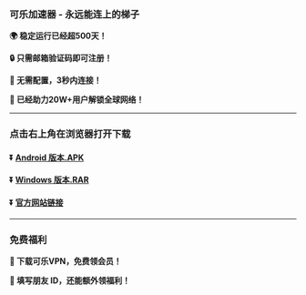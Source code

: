 ### 可乐加速器 - 永远能连上的梯子
**:earth_africa: 稳定运行已经超500天！**

**:lock: 只需邮箱验证码即可注册！**

**:rocket: 无需配置，3秒内连接！**

**:man: 已经助力20W+用户解锁全球网络！**

---
### 点击右上角在浏览器打开下载
#### :arrow_double_down: [Android 版本.APK](http://103.103.201.21:10146/down/ilZoio0PkiJ0.apk)
#### :arrow_double_down: [Windows 版本.RAR](http://103.103.201.21:10146/down/xjJsT11QzXWB.exe)
#### :arrow_double_down: [官方网站链接](https://www.tiandiapp.com)
---
### 免费福利
**:gift: 下载可乐VPN，免费领会员！**

**:gift: 填写朋友 ID，还能额外领福利！**
